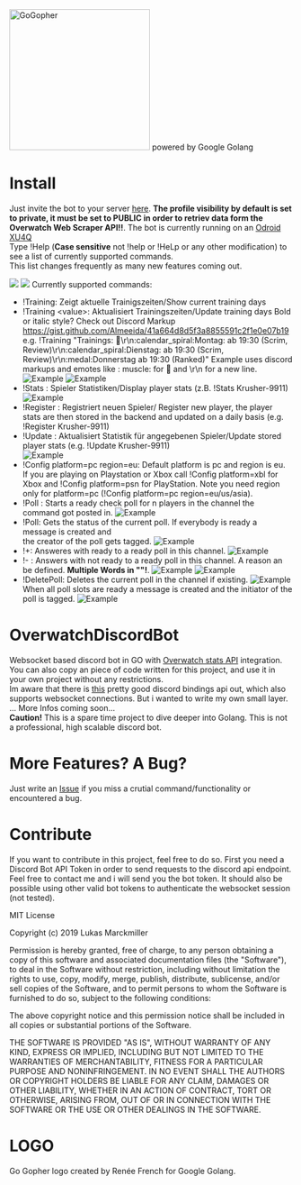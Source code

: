 <img src="https://upload.wikimedia.org/wikipedia/commons/6/6f/Go_gopher_mascot_bw.png" width="250" height="250" title="GoGopher" alt="GoGopher">
powered by Google Golang

# Install 
Just invite the bot to your server [here](https://discordapp.com/api/oauth2/authorize?client_id=565229640646393895&permissions=0&scope=bot). **The profile visibility by default is set to private, it must be set to PUBLIC in order to retriev data form the Overwatch Web Scraper API!!**. The bot is currently running on an [Odroid XU4Q](https://www.hardkernel.com/shop/odroid-xu4q-special-price/)</br>
Type !Help (**Case sensitive** not !help or !HeLp or any other modification) to see a list of currently supported commands.</br>
This list changes frequently as many new features coming out. </br>

![](https://github.com/LukasMarckmiller/OverwatchDiscordBot/blob/master/img/Help1.JPG)
![](https://github.com/LukasMarckmiller/OverwatchDiscordBot/blob/master/img/Help2.JPG)
Currently supported commands:</br>
* !Training: Zeigt aktuelle Trainigszeiten/Show current training days<br/>
* !Training \<value\>: Aktualisiert Trainingszeiten/Update training days Bold or italic style? Check out Discord Markup https://gist.github.com/Almeeida/41a664d8d5f3a8855591c2f1e0e07b19<br/>
e.g. !Training "Trainings: :muscle:\r\n:calendar_spiral:Montag: ab 19:30 (Scrim, Review)\r\n:calendar_spiral:Dienstag: ab 19:30 (Scrim, Review)\r\n:medal:Donnerstag ab 19:30 (Ranked)"  Example uses discord markups and emotes like \: muscle\: for :muscle: and \r\n for a new line.</br>
![Example](https://github.com/LukasMarckmiller/OverwatchDiscordBot/blob/master/img/setTeams.JPG)
![Example](https://github.com/LukasMarckmiller/OverwatchDiscordBot/blob/master/img/GetTeams.JPG)
* !Stats <battletag>: Spieler Statistiken/Display player stats (z.B. !Stats Krusher-9911)<br/>
![Example](https://github.com/LukasMarckmiller/OverwatchDiscordBot/blob/master/img/Stats.JPG)
* !Register <battletag>: Registriert neuen Spieler/ Register new player, the player stats are then stored in the backend and updated on a daily basis (e.g. !Register Krusher-9911)<br/>
* !Update <battletag>: Aktualisiert Statistik für angegebenen Spieler/Update stored player stats (e.g. !Update Krusher-9911)<br/>
  ![Example](https://github.com/LukasMarckmiller/OverwatchDiscordBot/blob/master/img/Update.JPG)
* !Config platform=pc region=eu: Default platform is pc and region is eu. If you are playing on Playstation or Xbox call !Config platform=xbl for Xbox and !Config platform=psn for PlayStation. Note you need region only for platform=pc (!Config platform=pc region=eu/us/asia).  
* !Poll <n>: Starts a ready check poll for n players in the channel the command got posted in.
  ![Example](https://github.com/LukasMarckmiller/OverwatchDiscordBot/blob/master/img/NewPoll.JPG)
* !Poll: Gets the status of the current poll. If everybody is ready a message is created and <br/> the creator of the poll gets tagged.
  ![Example](https://github.com/LukasMarckmiller/OverwatchDiscordBot/blob/master/img/PollStatus.JPG)
* !+: Answeres with ready to a ready poll in this channel.
    ![Example](https://github.com/LukasMarckmiller/OverwatchDiscordBot/blob/master/img/Ready.JPG)
* !- <reason>: Answers with not ready to a ready poll in this channel. A reason an be defined. **Multiple Words in \"\"!**.
    ![Example](https://github.com/LukasMarckmiller/OverwatchDiscordBot/blob/master/img/NotReady.JPG)
    ![Example](https://github.com/LukasMarckmiller/OverwatchDiscordBot/blob/master/img/NotReadyWithReason.JPG)
* !DeletePoll: Deletes the current poll in the channel if existing.
    ![Example](https://github.com/LukasMarckmiller/OverwatchDiscordBot/blob/master/img/PollDeleted.JPG)
  When all poll slots are ready a message is created and the initiator of the poll is tagged.
    ![Example](https://github.com/LukasMarckmiller/OverwatchDiscordBot/blob/master/img/PollFinished.JPG)

# OverwatchDiscordBot
Websocket based discord bot in GO with [Overwatch stats API](https://ow-api.com/) integration.<br/>
You can also copy an piece of code written for this project, and use it in your own project without any restrictions.<br/>
Im aware that there is [this](https://github.com/bwmarrin/discordgo) pretty good discord bindings api out, which also supports websocket connections. But i wanted to write my own small layer.<br/>
... More Infos coming soon...<br/>
**Caution!** This is a spare time project to dive deeper into Golang. This is not a professional, high scalable discord bot. 

# More Features? A Bug?
Just write an [Issue](https://github.com/LukasMarckmiller/OverwatchDiscordBot/issues) if you miss a crutial command/functionality or encountered a bug.

# Contribute
If you want to contribute in this project, feel free to do so.
First you need a Discord Bot API Token in order to send requests to the discord api endpoint. Feel free to contact me and i will send you the bot token. It should also be possible using other valid bot tokens to authenticate the websocket session (not tested).

MIT License

Copyright (c) 2019 Lukas Marckmiller

Permission is hereby granted, free of charge, to any person obtaining a copy
of this software and associated documentation files (the "Software"), to deal
in the Software without restriction, including without limitation the rights
to use, copy, modify, merge, publish, distribute, sublicense, and/or sell
copies of the Software, and to permit persons to whom the Software is
furnished to do so, subject to the following conditions:

The above copyright notice and this permission notice shall be included in all
copies or substantial portions of the Software.

THE SOFTWARE IS PROVIDED "AS IS", WITHOUT WARRANTY OF ANY KIND, EXPRESS OR
IMPLIED, INCLUDING BUT NOT LIMITED TO THE WARRANTIES OF MERCHANTABILITY,
FITNESS FOR A PARTICULAR PURPOSE AND NONINFRINGEMENT. IN NO EVENT SHALL THE
AUTHORS OR COPYRIGHT HOLDERS BE LIABLE FOR ANY CLAIM, DAMAGES OR OTHER
LIABILITY, WHETHER IN AN ACTION OF CONTRACT, TORT OR OTHERWISE, ARISING FROM,
OUT OF OR IN CONNECTION WITH THE SOFTWARE OR THE USE OR OTHER DEALINGS IN THE
SOFTWARE.

# LOGO
Go Gopher logo created by Renée French for Google Golang.
